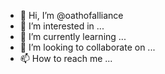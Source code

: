 - 👋 Hi, I’m @oathofalliance
- 👀 I’m interested in ...
- 🌱 I’m currently learning ...
- 💞️ I’m looking to collaborate on ...
- 📫 How to reach me ...
